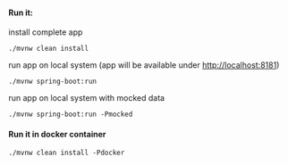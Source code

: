 
#### Run it:
install complete app

	./mvnw clean install

run app on local system (app will be available under [http://localhost:8181](http://localhost:8181))
	
	./mvnw spring-boot:run
	
run app on local system with mocked data
    	
	./mvnw spring-boot:run -Pmocked
	
#### Run it in docker container

	./mvnw clean install -Pdocker
	